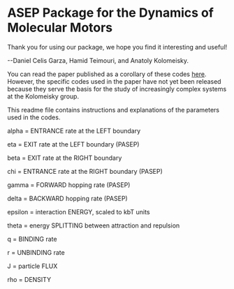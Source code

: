 # ASEP Package for the Dynamics of Molecular Motors

Thank you for using our package, we hope you find it interesting and useful!

--Daniel Celis Garza, Hamid Teimouri, and Anatoly Kolomeisky.

You can read the paper published as a corollary of these codes [here](http://python.rice.edu/~kolomeisky/articles/J.stat.mech_P04013.pdf). However, the specific codes used in the paper have not yet been released because they serve the basis for the study of increasingly complex systems at the Kolomeisky group.

This readme file contains instructions and explanations of the parameters used in the codes.

alpha	= 	ENTRANCE rate at the LEFT boundary

eta	= 	EXIT rate at the LEFT boundary (PASEP)

beta	=	EXIT rate at the RIGHT boundary

chi	=	ENTRANCE rate at the RIGHT boundary (PASEP)

gamma	=	FORWARD hopping rate (PASEP)

delta	=	BACKWARD hopping rate (PASEP)

epsilon	=	interaction ENERGY, scaled to kbT units

theta	=	energy SPLITTING between attraction and repulsion

q	=	BINDING rate

r	=	UNBINDING rate

J	=	particle FLUX

rho	=	DENSITY
